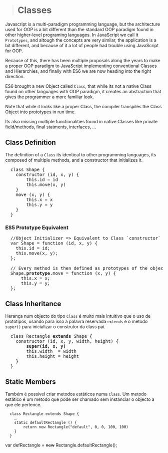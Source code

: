 > # Classes

Javascript is a multi-paradigm programming language, but the architecture used for OOP is a bit different than the standard OOP paradigm found in other higher-level programing languages. In JavaScript we call it `Prototypes`, and altough the concepts are very similar, the application is a bit different, and because of it a lot of people had trouble using JavaScript for OOP.

Because of this, there has been multiple proposals along the years to make a proper OOP paradigm to JavaScript implementing conventional Classes and Hierarchies, and finally with ES6 we are now heading into the right direction.

ES6 brought a new Object called `Class`, that while its not a native Class found on other languages with OOP paradigm, it creates an abstraction that gives the programmer a more familiar look.

Note that while it looks like a proper Class, the compiler transpiles the Class Object into prototypes in run time.

Its also missing multiple functionalities found in native Classes like private field/methods, final statments, interfaces, ... 


## Class Definition
The definition of a `Class` its identical to other programming languages, its composed of multiple methods, and a constructor that initializes it.

<pre>
  class Shape {
    constructor (id, x, y) {
        this.id = id
        this.move(x, y)
    }
    move (x, y) {
        this.x = x
        this.y = y
    }
  }
</pre>

### ES5 Prototype Equivalent
<pre>
  //Object Initializer => Equivalent to Class `constructor`
  var Shape = function (id, x, y) {
    this.id = id;
    this.move(x, y);
  };
  
  // Every method is then defined as prototypes of the object
  Shape.<b>prototype</b>.move = function (x, y) {
      this.x = x;
      this.y = y;
  };
</pre>


## Class Inheritance
Herança num objecto do tipo `Class` é muito mais intuitivo que o uso de prototipos, usando para isso a palavra reservada `extends` e o metodo `super()` para inicializar o construtor da class pai.

<pre>
  class Rectangle <b>extends</b> Shape {
    constructor (id, x, y, width, height) {
        <b>super(id, x, y)</b>
        this.width  = width
        this.height = height
    }
  }
</pre>

## Static Members
Também é possivel criar metodos estáticos numa `Class`. Um metodo estático é um metodo que pode ser chamado sem instanciar o objecto a que ele pertence.

```
  class Rectangle extends Shape {
    …
    static defaultRectangle () {
        return new Rectangle("default", 0, 0, 100, 100)
    }
  }
```
var defRectangle = ~~new~~ Rectangle.defaultRectangle();

